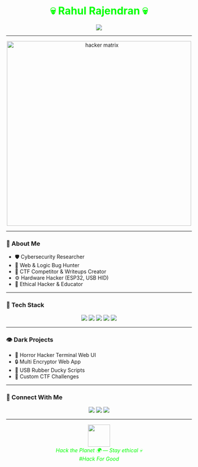 <!-- README.md for Rahul Rajendran -->

<h1 align="center" style="color:#00FF00;">💀 Rahul Rajendran 💀</h1>

<p align="center">
  <img src="https://readme-typing-svg.demolab.com?font=Fira+Code&weight=500&size=22&pause=1000&color=00FF00&center=true&vCenter=true&repeat=true&width=500&lines=Cyber+Security+Researcher;Bug+Hunter+%F0%9F%90%9C+%7C+CTF+Player+%F0%9F%94%AB;Hardware+Hacker+%F0%9F%94%8C;Ethical+Hacker+%F0%9F%92%BB;Fear+Me+in+Your+Terminal..." />
</p>

---

<p align="center">
  <img src="https://media.giphy.com/media/IeRdg7zscr7ChX4V6M/giphy.gif" width="500" alt="hacker matrix"/>
</p>

---

### 🧠 About Me

- 🛡️ Cybersecurity Researcher
- 🐞 Web & Logic Bug Hunter
- 🧠 CTF Competitor & Writeups Creator
- ⚙️ Hardware Hacker (ESP32, USB HID)
- 🧪 Ethical Hacker & Educator

---

### 🧰 Tech Stack

<p align="center">
  <img src="https://img.shields.io/badge/Python-00ff00?style=for-the-badge&logo=python&logoColor=black" />
  <img src="https://img.shields.io/badge/Flask-00ff00?style=for-the-badge&logo=flask&logoColor=black" />
  <img src="https://img.shields.io/badge/Kali-00ff00?style=for-the-badge&logo=kalilinux&logoColor=black" />
  <img src="https://img.shields.io/badge/Burpsuite-00ff00?style=for-the-badge&logo=burpsuite&logoColor=black" />
  <img src="https://img.shields.io/badge/Arduino-00ff00?style=for-the-badge&logo=arduino&logoColor=black" />
</p>

---

### 👁️ Dark Projects

- 👻 Horror Hacker Terminal Web UI
- 🔒 Multi Encryptor Web App
- 💉 USB Rubber Ducky Scripts
- 🎯 Custom CTF Challenges

---

### 🔗 Connect With Me

<p align="center">
  <a href="mailto:rahul@example.com"><img src="https://img.shields.io/badge/Email-00ff00?style=for-the-badge&logo=gmail&logoColor=black" /></a>
  <a href="https://instagram.com/rahulrajendran"><img src="https://img.shields.io/badge/Instagram-00ff00?style=for-the-badge&logo=instagram&logoColor=black" /></a>
  <a href="https://linkedin.com/in/rahulrajendran"><img src="https://img.shields.io/badge/LinkedIn-00ff00?style=for-the-badge&logo=linkedin&logoColor=black" /></a>
</p>

---

<p align="center">
  <img src="https://media.giphy.com/media/hvRJCLFzcasrR4ia7z/giphy.gif" width="60"/>
  <br>
  <i style="color:#00FF00;">Hack the Planet 🌍 — Stay ethical 💀</i>
<br>   <i style="color:#00FF00;">#Hack For Good</i>
</p>
